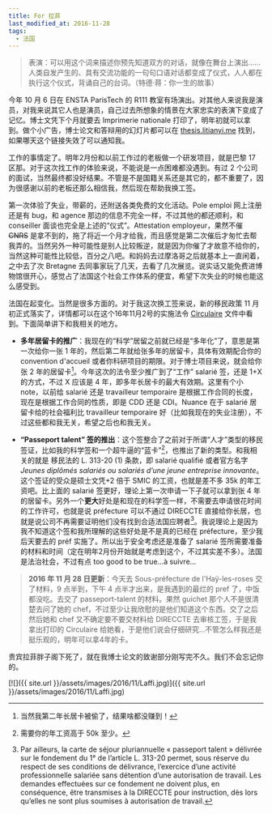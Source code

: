 ```yaml
---
title: For 拉菲
last_modified_at: 2016-11-28
tags:
  - 法国
---
```


> 表演：可以用这个词来描述你预先知道双方的对话，就像在舞台上演出……人类自发产生的、具有交流功能的一句句口语对话都变成了仪式，人人都在执行这个仪式，背诵自己的台词。（特德·蒋：你一生的故事）

今年 10 月 6 日在 ENSTA ParisTech 的 R111 教室有场演出。对其他人来说我是演员，对我来说其它人也是演员，自己过去所想象的情景在大家忠实的表演下变成了记忆。博士文凭下个月就要去 Imprimerie nationale 打印了，明年初就可以拿到。做个小广告，博士论文和答辩用的幻灯片都可以在 [thesis.litianyi.me](http://thesis.litianyi.me) 找到，如果哪天这个链接失效了可以通知我。

工作的事情定了。明年2月份和以前工作过的老板做一个研发项目，就是巴黎 17 区那。对于这次找工作的体验来说，不能说是一点困难都没遇到。有过 2 个公司的面试，当然最终都没好结果。不管是不是国籍关系还是其它的，都不重要了，因为很感谢以前的老板还那么相信我，然后现在帮助我换工签。

第一次体验了失业，带薪的，还附送各类免费的文化活动。Pole emploi 网上注册还是有 bug，和 agence 那边的信息不完全一样，不过其他的都还顺利，和 conseiller 面谈也完全是上述的“仪式”。Attestation employeur，果然不催 ~~CNRS~~ 是拿不到的，拖了将近一个月才给我，而且感觉是第二次催后才匆忙去帮我弄的。当然另外一种可能性是别人比较叛逆，就是因为你催了才故意不给你的，当然这种可能性比较低，百分之八吧。和妈妈去过摩洛哥之后就基本上一直闲着，之中去了次 Bretagne 去同事家玩了几天，去看了几次展览。说实话又能免费进博物馆很开心，感觉占了法国这个社会工作体系的便宜，希望下次失业的时候也能这么感受到。

法国在起变化。当然是很多方面的。对于我这次换工签来说，新的移民政策 11 月初正式落实了，详情都可以在这个16年11月2号的实施法令 [Circulaire](https://www.dropbox.com/s/4kavob43lp4ev8r/Circulaire-2016.pdf) 文件中看到。下面简单讲下和我相关的地方。

- **多年居留卡的推广**：我现在的“科学”居留之前就已经是“多年化”了，意思是第一次给你一张 1 年的，然后第二年就给张多年的居留卡，具体有效期配合你的 convention d'accueil 或者你科研项目的期限。对于博士项目来说，就会给你张 2 年的居留卡[^1]。今年这次的法令至少推广到了“工作” salarié 签，还是 1+X 的方式，不过 X 应该是 4 年，即多年长居卡的最大有效期。这里有个小 note，以前给 salarié 还是 travailleur temporaire 是根据工作合同的长度，现在是根据工作合同的性质，即是 CDD 还是 CDI。Nuance 在于 salarié 居留卡给的社会福利比 travailleur temporaire 好（比如我现在的失业注册），不过这些都和我无关，希望之后也和我无关。

- **“Passeport talent” 签的推出**：这个签整合了之前对于所谓“人才”类型的移民签证，比如我的科学签和一个超牛逼的“蓝卡”[^2]，也推出了新的类型。和我相关的就是 移民法的 L. 313-20 (1) 条款，即 salarié qualifié 或者官方名字 *Jeunes diplômés salariés ou salariés d’une jeune entreprise innovante*。这个签证的受众是硕士文凭+2 倍于 SMIC 的工资，也就是差不多 35k 的年工资吧。比上面的 salarié 签更好，理论上第一次申请一下子就可以拿到张 4 年的居留卡。另外一个**更大**好处是和现在的科学签一样，不需要去申请很花时间的工作许可，也就是说 préfecture 可以不通过 DIRECCTE 直接给你长居，也就是说公司不再需要证明他们没有找到合适法国应聘者[^3]。我说理论上是因为我不知道这个签和我所理解的这些好处是不是真的已经在 préfecture，至少我后天要去的 préf 实施了。所以出于安全考虑还是准备了 salarié 签所需要准备的材料和时间（定在明年2月份开始就是考虑到这个，不过其实差不多）。法国是法治社会，不过有点 too good to be true...à suivre...

> **2016 年 11 月 28 日更新**：今天去 Sous-préfecture de l'Haÿ-les-roses 交了材料，9 点半到，下午 4 点半才出来，是我遇到的最烂的 pref 了，中饭都没吃。去交了 passeport-talent 的材料。果然 guichet 那个人不是很清楚去问了她的 chef，不过至少让我欣慰的是他们知道这个东西。交了之后然后她和 chef 又不确定要不要交材料给 DIRECCTE 去审核工签，于是我拿出打印的 Circulaire 给她看，于是他们说会仔细研究...不管怎么样我还是挺乐观的，明年可以拿4年的卡。

贵宾拉菲胖子阁下死了，就在我博士论文的致谢部分刚写完不久。我们不会忘记你的。

[![]({{ site.url }}/assets/images/2016/11/Laffi.jpg)]({{ site.url }}/assets/images/2016/11/Laffi.jpg)

[^1]: 当然我第二年长居卡被偷了，结果啥都没赚到！
[^2]: 需要你的年工资高于 50k 至少。
[^3]: Par ailleurs, la carte de séjour pluriannuelle « passeport talent » délivrée sur le fondement du 1° de l’article L. 313-20 permet, sous réserve du respect de ses conditions de délivrance, l’exercice d’une activité professionnelle salariée sans détention d’une autorisation de travail. Les demandes effectuées sur ce fondement ne doivent plus, en conséquence, être transmises à la DIRECCTE pour instruction, dès lors qu’elles ne sont plus soumises à autorisation de travail.